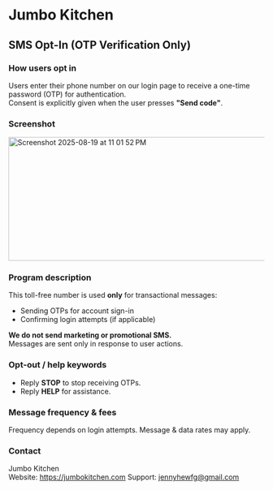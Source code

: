 # Jumbo Kitchen

## SMS Opt-In (OTP Verification Only)

### How users opt in
Users enter their phone number on our login page to receive a one-time password (OTP) for authentication.  
Consent is explicitly given when the user presses **"Send code"**.

### Screenshot
<img width="847" height="244" alt="Screenshot 2025-08-19 at 11 01 52 PM" src="https://github.com/user-attachments/assets/0b0612bb-062d-41e4-8414-05dcf1f91fe9" />

### Program description
This toll-free number is used **only** for transactional messages:
- Sending OTPs for account sign-in
- Confirming login attempts (if applicable)

**We do not send marketing or promotional SMS.**  
Messages are sent only in response to user actions.

### Opt-out / help keywords
- Reply **STOP** to stop receiving OTPs.
- Reply **HELP** for assistance.

### Message frequency & fees
Frequency depends on login attempts. Message & data rates may apply.

### Contact
Jumbo Kitchen  
Website: https://jumbokitchen.com
Support: jennyhewfg@gmail.com
